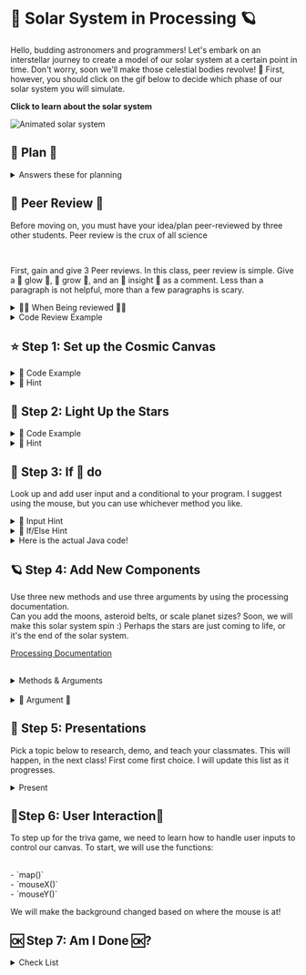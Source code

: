# 🌌 Solar System in Processing 🪐

Hello, budding astronomers and programmers! Let's embark on an interstellar journey to create a model of our solar system at a certain point in time. Don't worry, soon we'll make those celestial bodies revolve! 🚀 First, however, you should click on the gif below to decide which phase of our solar system you will simulate.

**Click to learn about the solar system**

![Animated solar system](solar.gif)

## 👻 Plan 👻

<details>
  <summary>Answers these for planning</summary>
  
  1. What are you going to build?
     <br>
  2. What colors will you use?
     <br>
  3. What shapes will you use?
     <br>
  4. What future actions will you want your planets/stars to do?
     <br>
  5. How will you know you are done?
     <br>
  7. What are your variables
     <br>
  9. What is your input
     <br>
  11. What is your output?

</details>


## 🎃 Peer Review 🎃

Before moving on, you must have your idea/plan peer-reviewed by three other students. Peer review is the crux of all science

<br>

First, gain and give 3 Peer reviews. In this class, peer review is simple. Give a 🌟 glow 🌟, 🌿 grow 🌿, and an 🔬 insight 🔬 as a comment. Less than a paragraph is not helpful, more than a few paragraphs is scary.


<details>
  <summary>🐦‍🔥 When Being reviewed 🐦‍🔥</summary>
  
  - Create a flow chart of your program logic.
    
  - Explain how said logic will represent the science aspect of our solar system by doing x, y, and z.
    
  - Explain how said logic will represent the artistic aspect of our solar system by doing x, y, and z credit.
  
  <details>
    <summary>Flow Chart</summary>
    
  <img src='flowchart.jpeg'>
  
</details>
  </details>

<details>
   <summary>
   Code Review Example
   </summary>

<pre><code>
   def circle_area(radius):
    pi = 3.14
    return pi * radius * radius
</code></pre>

Peer Review:

<br>

🌟 Glow 🌟:
Great job on keeping the function concise and to the point! The function name circle_area is descriptive, and it's clear what the function is intended to do. Using a clear variable name like radius also makes the code easy to understand.

<br>

🌿 Grow 🌿:
Consider using the built-in math.pi instead of hardcoding the value of pi to 3.14. This would make the calculation more accurate and also show that you're utilizing Python's built-in libraries effectively.

<br>

🔬 Insight 🔬:
Did you know that the formula you used is derived from the integral of r with respect to θ from 0 to 2π in polar coordinates? It's fascinating how math and programming often intersect in such ways!

</details>



## ⭐ Step 1: Set up the Cosmic Canvas

<details>
  <summary>👾 Code Example</summary>
  <img src='space.png'>
</details>
  

<details>
  <summary>🦮 Hint</summary>
  
  The `size(800, 600);` sets our universe's width and height. Feel free to make it bigger or smaller!
</details>


## 🌟 Step 2: Light Up the Stars

<details>
  <summary>👾 Code Example</summary>
    <img src='sun.png'>
</details>


<details>
  <summary>🦮 Hint</summary>
  
  The `ellipse(400, 300, 100, 100);` function draws the sun. The first two values set the position (x, y), and the last two values set the width and height of the ellipse.
  
  <img src='ellipse.png'>
  
  You already have been making flow charts and using conditionals! Here is a basic condition in Java!
</details>


## 🌲 Step 3: If 🐁 do

Look up and add user input and a conditional to your program. I suggest using the mouse, but you can use whichever method you like.

<details>
  <summary>🌟 Input Hint</summary>
  
  Input is the first thing I think about. What data does the program need? Check out this link to see how processing allows a programmer to create interactive works of art!
  
  [Processing Mouse Example](https://processing.org/examples/mousefunctions.html)
</details>

<details>
  <summary>🦮 If/Else Hint</summary>
  
  If statements in Java are the same as in every language. The only change is in the structure of the words, i.e., syntax.
  
  <details>
    <summary>Flow Chart</summary>
      <img src='flowchart.jpeg'>
</details>
  </details>
  
  <details>
    <summary>Here is the actual Java code!</summary>
    
  <img src='java_if_code.png'>
</details>


## 🪐 Step 4: Add New Components
Use three new methods and use three arguments by using the processing documentation.
<br>
Can you add the moons, asteroid belts, or scale planet sizes? Soon, we will make this solar system spin :) Perhaps the stars are just coming to life, or it's the end of the solar system.
<br>

<a href='https://processing.org/reference/'> Processing Documentation </a>

<br>

<details><summary> Methods & Arguments </summary>

<details>
   <summary> 🛠️ Method 🛠️ </summary>

Imagine you have a toy robot 🤖. This robot can do different things like walk 🚶, dance 💃, and sing 🎤. Each of these actions is like a "method" for the robot. In Python, objects (like our robot) can have methods that allow them to do specific tasks. In Python, you can chain methods together


<pre><code>
   # Calling a Method
   robot.dance()
   # Chaining methods
   robot.dance().backfilp()
   answer = input("what is the answer?")
   anwser.find(string.upper())
</code></pre>

Here, `dance` is a method that makes the robot dance.

</details>
</details>


<br>

<details> 
   <summary> 🎁 Argument 🎁 </summary>
Now, let's say your robot can also paint 🎨, but it needs to know which color to use. You tell the robot the color by giving it a small box 🎁 with the paint inside. This box is like an "argument" you give to the method.

<pre><code>robot.paint("blue")</code></pre>

Here, `"blue"` is the argument you're giving to the `paint` method to tell the robot which color to use.
<br>

So, in simple terms:

- A  🛠️ method 🛠️ is an action or task that something can do.
  <br>
- An 🎁 argument 🎁 is extra information you give to help the method do its job.

I hope that helps! 🌟
</details>



## 🦊 Step 5: Presentations

Pick a topic below to research, demo, and teach your classmates. This will happen, in the next class! First come first choice. I will update this list as it progresses.

<details>
  <summary>Present</summary>
  
  - Sequence
    <br>
  - Input
     <br>
  - Parameters
     <br>
  - Conditionals
     <br>
  - Data types
     <br>
  
  You will be required to give a short assessment at the end of the presentation. The class average of your assessment will be your presentation grade! You may not go over 10 mins. The format is however you wish to teach!
</details>

## 🌊Step 6: User Interaction🌊

To step up for the triva game, we need to learn how to handle user inputs to control our canvas. To start, we will use the functions:

<br>
- `map()`
<br>
- `mouseX()`
<br>
- `mouseY()`
<br>

We will make the background changed based on where the mouse is at!


## 🆗 Step 7: Am I Done 🆗?

<details>
  <summary>Check List</summary>
  <br>

  <img src='impressed.gif'>
  
  - Peer review document (3 reviews given, 3 reviews received)
    
     <br>
  - Flow Chart (Image)
    
     <br>
  - User input used (commented in code)
    
    <br>
  - Conditional Statement used with AND & OR (commented in code)
    
    <br>
  - Art aspect clear (commented in code)
    
    <br>
  The science aspect is clear (commented in code)

    <br>
  - 3 unique shapes (commented in code)
    
    <br>
  - 3 unique colors (commented in code)
    
    <br>
  - Create Class Lesson (Your choice of medium)
    
    <br>
  - Use three new methods (commented in code)
    
    <br>
  - use three arguments (commented in code)

</details>
